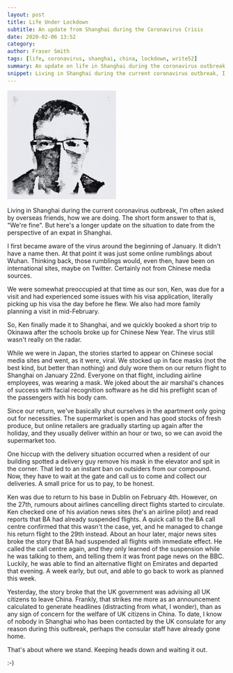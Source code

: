 ```yaml
---
layout: post
title: Life Under Lockdown
subtitle: An update from Shanghai during the Coronavirus Crisis
date: 2020-02-06 13:52
category:
author: Fraser Smith
tags: [life, coronavirus, shanghai, china, lockdown, write52]
summary: An update on life in Shanghai during the coronavirus outbreak
snippet: Living in Shanghai during the current coronavirus outbreak, I am often asked by overseas friends, how we are doing. The short form answer to that is, We are fine. But here's a longer update on the situation to date from the perspective of an expat in Shanghai.
---
```

<img src="/img/masked.jpg" alt="Author in Mask" style="width: 250px;" />

Living in Shanghai during the current coronavirus outbreak, I'm often asked by overseas friends, how we are doing. The short form answer to that is, "We're fine". But here's a longer update on the situation to date from the perspective of an expat in Shanghai.
<!--more-->

I first became aware of the virus around the beginning of January. It didn't have a name then. At that point it was just some online rumblings about Wuhan. Thinking back, those rumblings would, even then, have been on international sites, maybe on Twitter. Certainly not from Chinese media sources.

We were somewhat preoccupied at that time as our son, Ken, was due for a visit and had experienced some issues with his visa application, literally picking up his visa the day before he flew. We also had more family planning a visit in mid-February.

So, Ken finally made it to Shanghai, and we quickly booked a short trip to Okinawa after the schools broke up for Chinese New Year. The virus still wasn't really on the radar.

While we were in Japan, the stories started to appear on Chinese social media sites and went, as it were, viral. We stocked up in face masks (not the best kind, but better than nothing) and duly wore them on our return flight to Shanghai on January 22nd. Everyone on that flight, including airline employees, was wearing a mask. We joked about the air marshal's chances of success with facial recognition software as he did his preflight scan of the passengers with his body cam.

Since our return, we've basically shut ourselves in the apartment only going out for necessities. The supermarket is open and has good stocks of fresh produce, but online retailers are gradually starting up again after the holiday, and they usually deliver within an hour or two, so we can avoid the supermarket too.

One hiccup with the delivery situation occurred when a resident of our building spotted a delivery guy remove his mask in the elevator and spit in the corner. That led to an instant ban on outsiders from our compound. Now, they have to wait at the gate and call us to come and collect our deliveries. A small price for us to pay, to be honest.

Ken was due to return to his base in Dublin on February 4th. However, on the 27th, rumours about airlines cancelling direct flights started to circulate. Ken checked one of his aviation news sites (he's an airline pilot) and read reports that BA had already suspended flights. A quick call to the BA call centre confirmed that this wasn't the case, yet, and he managed to change his return flight to the 29th instead. About an hour later, major news sites broke the story that BA had suspended all flights with immediate effect. He called the call centre again, and they only learned of the suspension while he was talking to them, and telling them it was front page news on the BBC. Luckily, he was able to find an alternative flight on Emirates and departed that evening. A week early, but out, and able to go back to work as planned this week.

Yesterday, the story broke that the UK government was advising all UK citizens to leave China. Frankly, that strikes me more as an announcement calculated to generate headlines (distracting from what, I wonder), than as any sign of concern for the welfare of UK citizens in China. To date, I know of nobody in Shanghai who has been contacted by the UK consulate for any reason during this outbreak, perhaps the consular staff have already gone home.

That's about where we stand. Keeping heads down and waiting it out.

:-)





